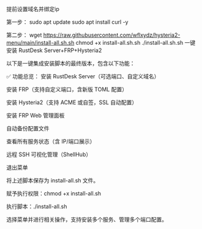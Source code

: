 提前设置域名并绑定ip

第一步：
sudo apt update
sudo apt install curl -y

第二步：
wget https://raw.githubusercontent.com/wflxydz/hysteria2-menu/main/install-all.sh.sh
chmod +x install-all.sh.sh
./install-all.sh.sh
一键安装 RustDesk Server+FRP+Hysteria2


以下是一键集成安装脚本的最终版本，包含以下功能：

✅ 功能总览：
安装 RustDesk Server（可选端口、自定义域名）

安装 FRP（支持自定义端口，含新版 TOML 配置）

安装 Hysteria2（支持 ACME 或自签，SSL 自动配置）

安装 FRP Web 管理面板

自动备份配置文件

查看所有服务状态（含 IP/端口展示）

远程 SSH 可视化管理（ShellHub）

退出菜单

将上述脚本保存为 install-all.sh 文件。

赋予执行权限：chmod +x install-all.sh

执行脚本：./install-all.sh

选择菜单并进行相关操作，支持安装多个服务、管理多个端口配置。
